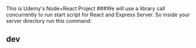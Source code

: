 This is Udemy's Node+React Project
###We will use a library call concurrently to run start script for React and Express Server.  So inside your server directory run this command:
## dev  

